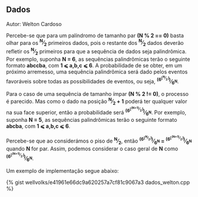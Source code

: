 ## Dados
<div id="dados"></div>

Autor: Welton Cardoso

Percebe-se que para um palíndromo de tamanho par <b>(N % 2 == 0)</b>  basta olhar para os <b><sup>N</sup>&frasl;<sub>2</sub></b> primeiros dados, pois o restante dos <b><sup>N</sup>&frasl;<sub>2</sub></b> dados deverão refletir os <b><sup>N</sup>&frasl;<sub>2</sub></b> primeiros para que a sequência de dados seja palindrômica. Por exemplo, suponha <b>N = 6</b>, as sequências palindrômicas terão o seguinte formato <b>abccba</b>, com  <b>1 &#10877; a,b,c &#10877; 6</b>. A probabilidade de se obter, em um próximo arremesso,  uma sequência palindrômica será dado pelos eventos favoráveis sobre todas as possibilidades de eventos, ou seja, <b><sup>(6<sup>&lfloor;<sup>N</sup>&frasl;<sub>2</sub>&rfloor;</sup>)</sup>&frasl;<sub>6<sup>N</sup></sub></b>. 

Para o caso de uma sequência de tamanho ímpar <b>(N % 2 != 0)</b>, o processo é parecido.  Mas como o dado na posição <b><sup>N</sup>&frasl;<sub>2</sub> + 1</b> poderá ter qualquer valor na sua face superior, então a probabilidade será <b><sup>(6<sup>&lfloor;<sup>(N+1)</sup>&frasl;<sub>2</sub>&rfloor;</sup>)</sup>&frasl;<sub>6<sup>N</sup></sub></b>. Por exemplo, suponha <b>N = 5</b>, as sequências palindrômicas terão o seguinte formato <b>abcba</b>, com  <b>1 &#10877; a,b,c &#10877; 6</b>. 

Percebe-se que ao considerámos o piso de  <b><sup>N</sup>&frasl;<sub>2</sub></b>, então <b><sup>(6<sup>&lfloor;<sup>N</sup>&frasl;<sub>2</sub>&rfloor;</sup>)</sup>&frasl;<sub>6<sup>N</sup></sub> = <sup>(6<sup>&lfloor;<sup>(N+1)</sup>&frasl;<sub>2</sub>&rfloor;</sup>)</sup>&frasl;<sub>6<sup>N</sup></sub></b> quando <b>N </b>for par. Assim, podemos considerar o caso geral de <b>N</b> como <b><sup>(6<sup>&lfloor;<sup>(N+1)</sup>&frasl;<sub>2</sub>&rfloor;</sup>)</sup>&frasl;<sub>6<sup>N</sup></sub></b>.

Um exemplo de implementação segue abaixo:

{% gist wellvolks/e41961e66dc9a620257a7cf81c9067a3 dados_welton.cpp %}
